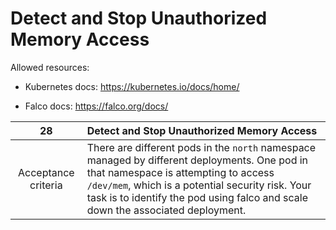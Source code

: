 # Detect and Stop Unauthorized Memory Access

Allowed resources:

- Kubernetes docs: https://kubernetes.io/docs/home/

- Falco docs: https://falco.org/docs/

|       **28**        | **Detect and Stop Unauthorized Memory Access**                                                                                                                                                                                                                               |
| :-----------------: | :--------------------------------------------------------------------------------------------------------------------------------------------------------------------------------------------------------------------------------------------------------------------------- |
| Acceptance criteria | There are different pods in the `north` namespace managed by different deployments. One pod in that namespace is attempting to access `/dev/mem`, which is a potential security risk. Your task is to identify the pod using falco and scale down the associated deployment. |
